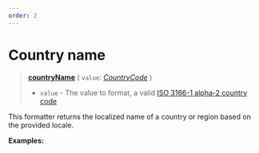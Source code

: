 ```yaml
---
order: 2
---
```


<script setup>
  import DemoValueFormatter from '../../DemoValueFormatter.vue';
  import { demos } from '../preconfigured-formatters';
</script>

# Country name <Package name="format"/>

> **[countryName](../../../api/_localizer/format/countryName/index.md)** ( `value`: _[CountryCode](../../../api/_localizer/core/CountryCode/index.md)_ )
>
> - `value` - The value to format, a valid [ISO 3166-1 alpha-2 country code](https://en.wikipedia.org/wiki/ISO_3166-1_alpha-2)

This formatter returns the localized name of a country or region based on the provided locale.

**Examples:**

<DemoValueFormatter :demo="demos.countryName"/>
